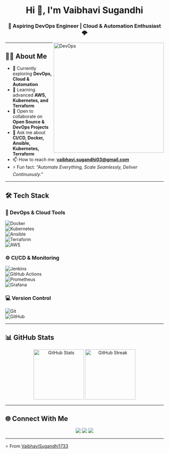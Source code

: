 <h1 align="center">Hi 👋, I'm Vaibhavi Sugandhi</h1>
<h3 align="center">🚀 Aspiring DevOps Engineer | Cloud & Automation Enthusiast 🌩️</h3>

<img align="right" alt="DevOps" width="350" src="https://cdn.dribbble.com/users/1162077/screenshots/3848914/programmer.gif">

---

## 🙋‍♀️ About Me  
- 🔭 Currently exploring **DevOps, Cloud & Automation**  
- 🌱 Learning advanced **AWS, Kubernetes, and Terraform**  
- 🤝 Open to collaborate on **Open Source & DevOps Projects**  
- 💬 Ask me about **CI/CD, Docker, Ansible, Kubernetes, Terraform**  
- 📫 How to reach me: **vaibhavi.sugandhi03@gmail.com**  
- ⚡ Fun fact: *“Automate Everything, Scale Seamlessly, Deliver Continuously.”*  

---

## 🛠️ Tech Stack  

### 🚀 DevOps & Cloud Tools
![Docker](https://img.shields.io/badge/-Docker-2496ED?style=for-the-badge&logo=docker&logoColor=white)  
![Kubernetes](https://img.shields.io/badge/-Kubernetes-326CE5?style=for-the-badge&logo=kubernetes&logoColor=white)  
![Ansible](https://img.shields.io/badge/-Ansible-EE0000?style=for-the-badge&logo=ansible&logoColor=white)  
![Terraform](https://img.shields.io/badge/-Terraform-623CE4?style=for-the-badge&logo=terraform&logoColor=white)  
![AWS](https://img.shields.io/badge/-AWS-232F3E?style=for-the-badge&logo=amazonaws&logoColor=white)  

### ⚙️ CI/CD & Monitoring
![Jenkins](https://img.shields.io/badge/-Jenkins-D24939?style=for-the-badge&logo=jenkins&logoColor=white)  
![GitHub Actions](https://img.shields.io/badge/-GitHub%20Actions-2088FF?style=for-the-badge&logo=githubactions&logoColor=white)  
![Prometheus](https://img.shields.io/badge/-Prometheus-E6522C?style=for-the-badge&logo=prometheus&logoColor=white)  
![Grafana](https://img.shields.io/badge/-Grafana-F46800?style=for-the-badge&logo=grafana&logoColor=white)  

### 💻 Version Control
![Git](https://img.shields.io/badge/-Git-F05032?style=for-the-badge&logo=git&logoColor=white)  
![GitHub](https://img.shields.io/badge/-GitHub-181717?style=for-the-badge&logo=github&logoColor=white)  

---

## 📊 GitHub Stats  
<p align="center">
  <img src="https://github-readme-stats.vercel.app/api?username=VaibhaviSugandhi1733&show_icons=true&theme=radical" alt="GitHub Stats" height="160"/>
  <img src="https://github-readme-streak-stats.herokuapp.com/?user=VaibhaviSugandhi1733&theme=radical" alt="GitHub Streak" height="160"/>
</p>

---

## 🌐 Connect With Me  
<p align="center">
  <a href="https://www.linkedin.com/in/vaibhavisugandhi"><img src="https://img.shields.io/badge/-Vaibhavi%20Sugandhi-blue?style=for-the-badge&logo=Linkedin&logoColor=white"/></a>
  <a href="https://github.com/VaibhaviSugandhi1733"><img src="https://img.shields.io/badge/-GitHub-181717?style=for-the-badge&logo=github&logoColor=white"/></a>
  <a href="mailto:vaibhavi.sugandhi03@gmail.com"><img src="https://img.shields.io/badge/-Email-D14836?style=for-the-badge&logo=gmail&logoColor=white"/></a>
</p>

---

⭐️ From [VaibhaviSugandhi1733](https://github.com/VaibhaviSugandhi1733)  
